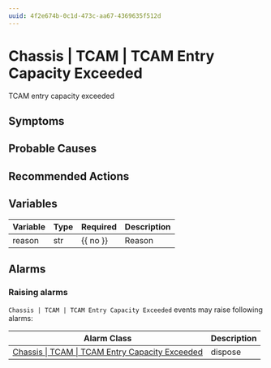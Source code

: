 ```yaml
---
uuid: 4f2e674b-0c1d-473c-aa67-4369635f512d
---
```

# Chassis | TCAM | TCAM Entry Capacity Exceeded

TCAM entry capacity exceeded

## Symptoms

## Probable Causes

## Recommended Actions

## Variables

| Variable | Type | Required | Description |
| -------- | ---- | -------- | ----------- |
| reason   | str  | {{ no }} | Reason      |

## Alarms

### Raising alarms

`Chassis | TCAM | TCAM Entry Capacity Exceeded` events may raise following alarms:

| Alarm Class                                                                                                                      | Description |
| -------------------------------------------------------------------------------------------------------------------------------- | ----------- |
| [Chassis \| TCAM \| TCAM Entry Capacity Exceeded](../../../alarm-classes-reference/chassis/tcam/tcam-entry-capacity-exceeded.md) | dispose     |
